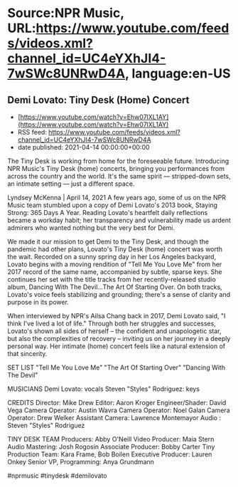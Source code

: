 # Source:NPR Music, URL:https://www.youtube.com/feeds/videos.xml?channel_id=UC4eYXhJI4-7wSWc8UNRwD4A, language:en-US

## Demi Lovato: Tiny Desk (Home) Concert
 - [https://www.youtube.com/watch?v=Ehw07lXL1AY](https://www.youtube.com/watch?v=Ehw07lXL1AY)
 - RSS feed: https://www.youtube.com/feeds/videos.xml?channel_id=UC4eYXhJI4-7wSWc8UNRwD4A
 - date published: 2021-04-14 00:00:00+00:00

The Tiny Desk is working from home for the foreseeable future. Introducing NPR Music's Tiny Desk (home) concerts, bringing you performances from across the country and the world. It's the same spirit — stripped-down sets, an intimate setting — just a different space.

Lyndsey McKenna | April 14, 2021
A few years ago, some of us on the NPR Music team stumbled upon a copy of Demi Lovato's 2013 book, Staying Strong: 365 Days A Year. Reading Lovato's heartfelt daily reflections became a workday habit; her transparency and vulnerability made us ardent admirers who wanted nothing but the very best for Demi.

We made it our mission to get Demi to the Tiny Desk, and though the pandemic had other plans, Lovato's Tiny Desk (home) concert was worth the wait. Recorded on a sunny spring day in her Los Angeles backyard, Lovato begins with a moving rendition of "Tell Me You Love Me" from her 2017 record of the same name, accompanied by subtle, sparse keys. She continues her set with the title tracks from her recently-released studio album, Dancing With The Devil...The Art Of Starting Over. On both tracks, Lovato's voice feels stabilizing and grounding; there's a sense of clarity and purpose in its power.

When interviewed by NPR's Ailsa Chang back in 2017, Demi Lovato said, "I think I've lived a lot of life." Through both her struggles and successes, Lovato's shown all sides of herself – the confident and unapologetic star, but also the complexities of recovery – inviting us on her journey in a deeply personal way. Her intimate (home) concert feels like a natural extension of that sincerity.

SET LIST
"Tell Me You Love Me"
"The Art Of Starting Over"
"Dancing With The Devil"

MUSICIANS
Demi Lovato: vocals
Steven "Styles" Rodriguez: keys

CREDITS
Director: Mike Drew
Editor: Aaron Kroger
Engineer/Shader: David Vega
Camera Operator: Austin Wavra
Camera Operator: Noel Galan
Camera Operator: Drew Welker
Assistant Camera: Lawrence Montemayor
Audio : Steven "Styles" Rodriguez

TINY DESK TEAM
Producers: Abby O'Neill
Video Producer: Maia Stern
Audio Mastering: Josh Rogosin
Associate Producer: Bobby Carter
Tiny Production Team: Kara Frame, Bob Boilen
Executive Producer: Lauren Onkey
Senior VP, Programming: Anya Grundmann

#nprmusic #tinydesk #demilovato

